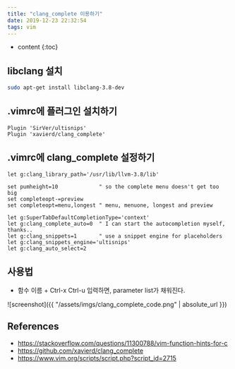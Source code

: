 ```yaml
---
title: "clang_complete 이용하기"
date: 2019-12-23 22:32:54
tags: vim
---
```

* content
{:toc}

## libclang 설치

~~~bash
sudo apt-get install libclang-3.8-dev
~~~

## .vimrc에 플러그인 설치하기

~~~vim
Plugin 'SirVer/ultisnips'
Plugin 'xavierd/clang_complete'
~~~

## .vimrc에 clang_complete 설정하기

~~~vim
let g:clang_library_path='/usr/lib/llvm-3.8/lib'

set pumheight=10             " so the complete menu doesn't get too big
set completeopt-=preview
set completeopt=menu,longest " menu, menuone, longest and preview

let g:SuperTabDefaultCompletionType='context'
let g:clang_complete_auto=0  " I can start the autocompletion myself, thanks..
let g:clang_snippets=1       " use a snippet engine for placeholders
let g:clang_snippets_engine='ultisnips'
let g:clang_auto_select=2  
~~~

## 사용법
  - 함수 이름 + Ctrl-x Ctrl-u 입력하면, parameter list가 채워진다.

![screenshot]({{ "/assets/imgs/clang_complete_code.png" | absolute_url }})

## References
  - https://stackoverflow.com/questions/11300788/vim-function-hints-for-c
  - https://github.com/xavierd/clang_complete
  - https://www.vim.org/scripts/script.php?script_id=2715

